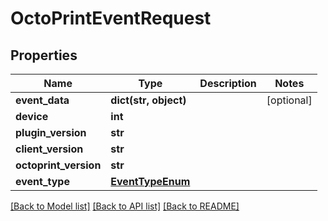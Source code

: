 # OctoPrintEventRequest

## Properties
Name | Type | Description | Notes
------------ | ------------- | ------------- | -------------
**event_data** | **dict(str, object)** |  | [optional] 
**device** | **int** |  | 
**plugin_version** | **str** |  | 
**client_version** | **str** |  | 
**octoprint_version** | **str** |  | 
**event_type** | [**EventTypeEnum**](EventTypeEnum.md) |  | 

[[Back to Model list]](../README.md#documentation-for-models) [[Back to API list]](../README.md#documentation-for-api-endpoints) [[Back to README]](../README.md)


